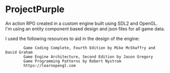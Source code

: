 # ProjectPurple
An action RPG created in a custom engine built using SDL2 and OpenGL. I'm using an entity component based design and json files for all game data.

I used the following resources to aid in the design of the engine:

			Game Coding Complete, Fourth Edition by Mike McShaffry and David Graham
			Game Engine Architecture, Second Edition by Jason Gregory
			Game Programming Patterns by Robert Nystrom
			https://learnopengl.com
